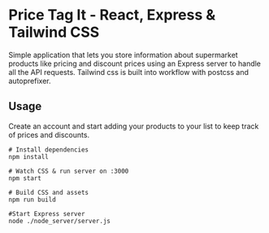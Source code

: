 # Price Tag It - React, Express & Tailwind CSS 

Simple application that lets you store information about supermarket products like pricing and discount prices using an Express server to handle all the API requests. Tailwind css is built into workflow with postcss and autoprefixer.

## Usage
Create an account and start adding your products to your list to keep track of prices and discounts.

```
# Install dependencies
npm install

# Watch CSS & run server on :3000
npm start

# Build CSS and assets
npm run build

#Start Express server
node ./node_server/server.js
```